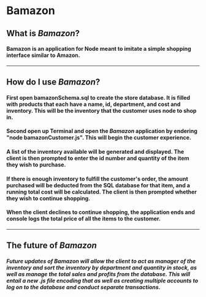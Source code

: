 # **Bamazon**
## What is _Bamazon_?
#### Bamazon is an application for Node meant to imitate a simple shopping interface similar to Amazon.  
--------
## How do I use _Bamazon_?
#### First open bamazonSchema.sql to create the store database.  It is filled with products that each have a name, id, department, and cost and inventory.  This will be the inventory that the customer uses node to shop in.
#### Second open up Terminal and open the _Bamazon_ application by endering "node bamazonCustomer.js".  This will begin the customer experience.  
#### A list of the inventory available will be generated and displayed.  The client is then prompted to enter the id number and quantity of the item they wish to purchase.
#### If there is enough inventory to fulfill the customer's order, the amount purchased will be deducted from the SQL database for that item, and a running total cost will be calculated.  The client is then prompted whether they wish to continue shopping.  
#### When the client declines to continue shopping, the application ends and console logs the total price of all the items to the customer.
--------
## The future of _Bamazon_
##### Future updates of _Bamazon_ will allow the client to act as manager of the inventory and sort the inventory by department and quantity in stock, as well as manage the total sales and profits from the database.  This will entail a new .js file encoding that as well as creating multiple accounts to log on to the database and conduct separate transactions.